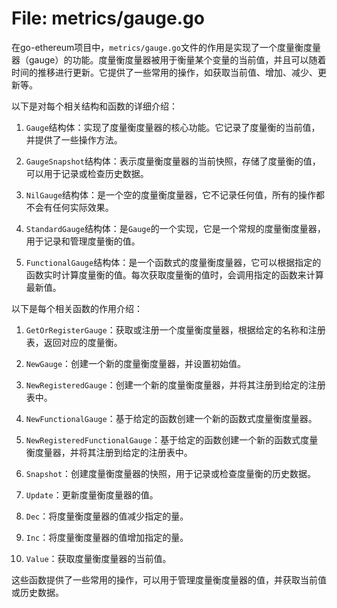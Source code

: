 # File: metrics/gauge.go

在go-ethereum项目中，`metrics/gauge.go`文件的作用是实现了一个度量衡度量器（gauge）的功能。度量衡度量器被用于衡量某个变量的当前值，并且可以随着时间的推移进行更新。它提供了一些常用的操作，如获取当前值、增加、减少、更新等。

以下是对每个相关结构和函数的详细介绍：

1. `Gauge`结构体：实现了度量衡度量器的核心功能。它记录了度量衡的当前值，并提供了一些操作方法。

2. `GaugeSnapshot`结构体：表示度量衡度量器的当前快照，存储了度量衡的值，可以用于记录或检查历史数据。

3. `NilGauge`结构体：是一个空的度量衡度量器，它不记录任何值，所有的操作都不会有任何实际效果。

4. `StandardGauge`结构体：是`Gauge`的一个实现，它是一个常规的度量衡度量器，用于记录和管理度量衡的值。

5. `FunctionalGauge`结构体：是一个函数式的度量衡度量器，它可以根据指定的函数实时计算度量衡的值。每次获取度量衡的值时，会调用指定的函数来计算最新值。

以下是每个相关函数的作用介绍：

1. `GetOrRegisterGauge`：获取或注册一个度量衡度量器，根据给定的名称和注册表，返回对应的度量衡。

2. `NewGauge`：创建一个新的度量衡度量器，并设置初始值。

3. `NewRegisteredGauge`：创建一个新的度量衡度量器，并将其注册到给定的注册表中。

4. `NewFunctionalGauge`：基于给定的函数创建一个新的函数式度量衡度量器。

5. `NewRegisteredFunctionalGauge`：基于给定的函数创建一个新的函数式度量衡度量器，并将其注册到给定的注册表中。

6. `Snapshot`：创建度量衡度量器的快照，用于记录或检查度量衡的历史数据。

7. `Update`：更新度量衡度量器的值。

8. `Dec`：将度量衡度量器的值减少指定的量。

9. `Inc`：将度量衡度量器的值增加指定的量。

10. `Value`：获取度量衡度量器的当前值。

这些函数提供了一些常用的操作，可以用于管理度量衡度量器的值，并获取当前值或历史数据。

